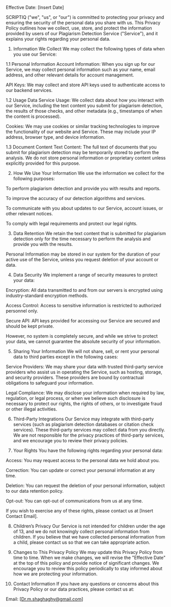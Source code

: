 Effective Date: [Insert Date]

SCRIPTIQ ("we", "us", or "our") is committed to protecting your privacy and ensuring the security of the personal data you share with us. This Privacy Policy outlines how we collect, use, store, and protect the information provided by users of our Plagiarism Detection Service ("Service"), and it explains your rights regarding your personal data.

1. Information We Collect
We may collect the following types of data when you use our Service:

1.1 Personal Information
Account Information: When you sign up for our Service, we may collect personal information such as your name, email address, and other relevant details for account management.

API Keys: We may collect and store API keys used to authenticate access to our backend services.

1.2 Usage Data
Service Usage: We collect data about how you interact with our Service, including the text content you submit for plagiarism detection, the results of those checks, and other metadata (e.g., timestamps of when the content is processed).

Cookies: We may use cookies or similar tracking technologies to improve the functionality of our website and Service. These may include your IP address, browser type, and device information.

1.3 Document Content
Text Content: The full text of documents that you submit for plagiarism detection may be temporarily stored to perform the analysis. We do not store personal information or proprietary content unless explicitly provided for this purpose.

2. How We Use Your Information
We use the information we collect for the following purposes:

To perform plagiarism detection and provide you with results and reports.

To improve the accuracy of our detection algorithms and services.

To communicate with you about updates to our Service, account issues, or other relevant notices.

To comply with legal requirements and protect our legal rights.

3. Data Retention
We retain the text content that is submitted for plagiarism detection only for the time necessary to perform the analysis and provide you with the results.

Personal Information may be stored in our system for the duration of your active use of the Service, unless you request deletion of your account or data.

4. Data Security
We implement a range of security measures to protect your data:

Encryption: All data transmitted to and from our servers is encrypted using industry-standard encryption methods.

Access Control: Access to sensitive information is restricted to authorized personnel only.

Secure API: API keys provided for accessing our Service are secured and should be kept private.

However, no system is completely secure, and while we strive to protect your data, we cannot guarantee the absolute security of your information.

5. Sharing Your Information
We will not share, sell, or rent your personal data to third parties except in the following cases:

Service Providers: We may share your data with trusted third-party service providers who assist us in operating the Service, such as hosting, storage, and security providers. These providers are bound by contractual obligations to safeguard your information.

Legal Compliance: We may disclose your information when required by law, regulation, or legal process, or when we believe such disclosure is necessary to protect our rights, the rights of others, or to investigate fraud or other illegal activities.

6. Third-Party Integrations
Our Service may integrate with third-party services (such as plagiarism detection databases or citation check services). These third-party services may collect data from you directly. We are not responsible for the privacy practices of third-party services, and we encourage you to review their privacy policies.

7. Your Rights
You have the following rights regarding your personal data:

Access: You may request access to the personal data we hold about you.

Correction: You can update or correct your personal information at any time.

Deletion: You can request the deletion of your personal information, subject to our data retention policy.

Opt-out: You can opt-out of communications from us at any time.

If you wish to exercise any of these rights, please contact us at [Insert Contact Email].

8. Children’s Privacy
Our Service is not intended for children under the age of 13, and we do not knowingly collect personal information from children. If you believe that we have collected personal information from a child, please contact us so that we can take appropriate action.

9. Changes to This Privacy Policy
We may update this Privacy Policy from time to time. When we make changes, we will revise the "Effective Date" at the top of this policy and provide notice of significant changes. We encourage you to review this policy periodically to stay informed about how we are protecting your information.

10. Contact Information
If you have any questions or concerns about this Privacy Policy or our data practices, please contact us at:

Email: [Dr.m.shaghaghy@gmail.com]
